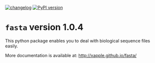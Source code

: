 [![changelog](http://allmychanges.com/p/python/fasta/badge/)](http://allmychanges.com/p/python/fasta/?utm_source=badge) [![PyPI version](https://badge.fury.io/py/fasta.svg)](https://badge.fury.io/py/fasta)

# `fasta` version 1.0.4

This python package enables you to deal with biological sequence files easily.

More documentation is available at:
http://xapple.github.io/fasta/